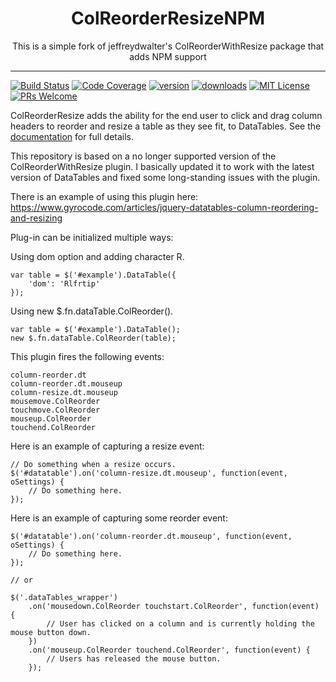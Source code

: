 # 

<div align="center">
  <h1>ColReorderResizeNPM</h1>

  This is a simple fork of jeffreydwalter's ColReorderWithResize package that adds NPM support
</div>

<hr />

[![Build Status](https://img.shields.io/travis/StephenDunneIRE/datatables.net-colresizewithreorder-npm/master.svg?style=flat-square)](https://travis-ci.org/StephenDunneIRE/datatables.net-colresizewithreorder-npm/master)
[![Code Coverage](https://img.shields.io/coveralls/StephenDunneIRE/ColReorderWithResizeNPM.svg?style=flat-square)](https://coveralls.io/github/StephenDunneIRE/ColReorderWithResizeNPM?branch=master)
[![version](https://img.shields.io/npm/v/datatables.net-colresizewithreorder-npm.svg?style=flat-square)](https://www.npmjs.com/package/datatables.net-colresizewithreorder-npm)
[![downloads](https://img.shields.io/npm/dm/datatables.net-colresizewithreorder-npm.svg?style=flat-square)](http://npm-stat.com/charts.html?package=datatables.net-colresizewithreorder-npm&from=2016-11-23)
[![MIT License](https://img.shields.io/npm/l/datatables.net-colresizewithreorder-npm.svg?style=flat-square)](https://github.com/StephenDunneIRE/datatables.net-colresizewithreorder-npm/blob/master/LICENSE)
[![PRs Welcome](https://img.shields.io/badge/PRs-welcome-brightgreen.svg?style=flat-square)](http://makeapullrequest.com)

ColReorderResize adds the ability for the end user to click and drag column headers to reorder and resize a table as they see fit, to DataTables. See the [documentation](http://legacy.datatables.net/extras/thirdparty/ColReorderWithResize/) for full details.

This repository is based on a no longer supported version of the ColReorderWithResize plugin. I basically updated it to work with the latest version of DataTables and fixed some long-standing issues with the plugin.

There is an example of using this plugin here: https://www.gyrocode.com/articles/jquery-datatables-column-reordering-and-resizing

Plug-in can be initialized multiple ways:

Using dom option and adding character R.
```
var table = $('#example').DataTable({
    'dom': 'Rlfrtip'
});
```
Using new $.fn.dataTable.ColReorder().
```
var table = $('#example').DataTable();
new $.fn.dataTable.ColReorder(table);
```

This plugin fires the following events:
```
column-reorder.dt
column-reorder.dt.mouseup
column-resize.dt.mouseup
mousemove.ColReorder
touchmove.ColReorder
mouseup.ColReorder
touchend.ColReorder
```

Here is an example of capturing a resize event:
```
// Do something when a resize occurs.
$('#datatable').on('column-resize.dt.mouseup', function(event, oSettings) {
    // Do something here.
});
```
Here is an example of capturing some reorder event:
```
$('#datatable').on('column-reorder.dt.mouseup', function(event, oSettings) {
    // Do something here.
});
    
// or 
    
$('.dataTables_wrapper')
    .on('mousedown.ColReorder touchstart.ColReorder', function(event) {
        // User has clicked on a column and is currently holding the mouse button down.
    })
    .on('mouseup.ColReorder touchend.ColReorder', function(event) {
        // Users has released the mouse button.
    });
```
